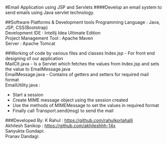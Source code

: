 #Email Application using JSP and Servlets
####Develop an email system to send emails using Java servlet technology.

##Software Platforms & Development tools
Programming Language : Java, JSP, CSS(Bootstrap)  
Development IDE : Intellij Idea Ultimate Edition  
Project Management Tool : Apache Maven  
Server : Apache Tomcat 

##Working of code by various files and classes
Index.jsp - For front end designing of our application  
MailClt.java - Is a Servlet which fetches the values from Index.jsp and sets the value to EmailMessage.java  
EmailMessage.java - Contains of getters and setters for required mail format  
EmailUtility.java :    
- Start a session  
- Create MIME message object using the session created  
- Use the methods of MIMEMessage to set the values in required format  
-  Finally call Transport.send(msg) to send the mail 

###Developed By:
K Rahul : https://github.com/rahulkorlahalli  
Akhilesh Sanikop :  https://github.com/akhileshhh-14x  
Sanyukta Gundapi:  
Pranav Dandagi:  

